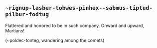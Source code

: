 ## `~rignup-lasber-tobwes-pinhex--sabmus-tiptud-pilbur-fodtug`
Flattered and honored to be in such company. Onward and upward, Martians!

(~poldec-tonteg, wandering among the comets)